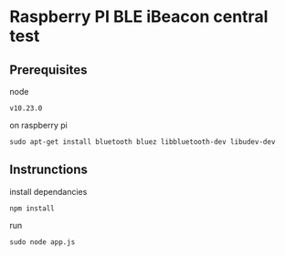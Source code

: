 # Raspberry PI BLE iBeacon central test

## Prerequisites

node

``` 
v10.23.0
```

on raspberry pi

```
sudo apt-get install bluetooth bluez libbluetooth-dev libudev-dev
```

## Instrunctions

install dependancies
```
npm install
```

run
```
sudo node app.js
```
